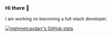 ### Hi there 👋

I am working on becoming a full-stack developer.

[![mehmetcavdarr's GitHub stats](https://github-readme-stats.vercel.app/api?username=mehmetcavdarr)](https://github.com/mehmetcavdarr/github-readme-stats)
